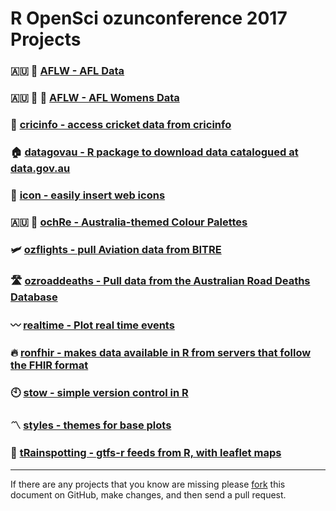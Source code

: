 # R OpenSci ozunconference 2017 Projects

### 🇦🇺 🏈 [AFLW - AFL Data](https://github.com/ropenscilabs/aflinfo)

### 🇦🇺 👩 🏈 [AFLW - AFL Womens Data](https://github.com/ropenscilabs/ozwomensport/tree/master/AFLW)

### 🏏 [cricinfo - access cricket data from cricinfo ](https://github.com/ropenscilabs/cricinfo)

### 🏠 [datagovau - R package to download data catalogued at data.gov.au](https://github.com/ropenscilabs/datagovau)

### 🚀 [icon - easily insert web icons](https://github.com/ropenscilabs/icon)

### 🇦🇺 🎨 [ochRe - Australia-themed Colour Palettes](https://github.com/ropenscilabs/ochRe)

### 🛩 [ozflights - pull Aviation data from BITRE ](https://github.com/ropenscilabs/ozflights)

### 🛣 [ozroaddeaths - Pull data from the Australian Road Deaths Database](https://github.com/ropenscilabs/ozroaddeaths)

### 〰️ [realtime - Plot real time events](https://github.com/ropenscilabs/realtime)

### 🔥 [ronfhir - makes data available in R from servers that follow the FHIR format](https://github.com/ropenscilabs/ronfhir)

### 🕙️ [stow - simple version control in R](https://github.com/ropenscilabs/ozrepro)

### 〽️ [styles - themes for base plots](https://github.com/ropenscilabs/styles)

### 🚋 [tRainspotting - gtfs-r feeds from R, with leaflet maps](https://github.com/ropenscilabs/tRainspotting)

---

If there are any projects that you know are missing please
[fork](https://github.com/ropenscilabs/ozunconf-projects) 
this document on GitHub, make changes, and then send a pull
request.
